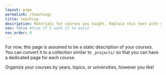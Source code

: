 ```yaml
---
layout: page
permalink: /teaching/
title: teaching
description: Materials for courses you taught. Replace this text with your description.
nav: false #true if I want it to exist
nav_order: 6
---
```


For now, this page is assumed to be a static description of your courses. You can convert it to a collection similar to `_projects/` so that you can have a dedicated page for each course.

Organize your courses by years, topics, or universities, however you like!
